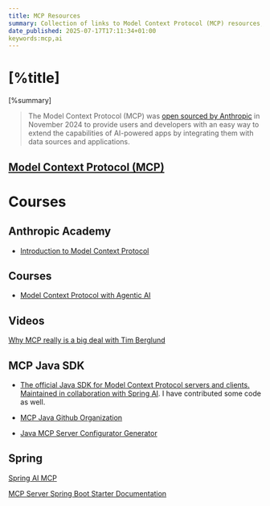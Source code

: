 ```yaml
---
title: MCP Resources
summary: Collection of links to Model Context Protocol (MCP) resources, including videos, articles, and tools.
date_published: 2025-07-17T17:11:34+01:00
keywords:mcp,ai
---
```


# [%title]

[%summary]

> The Model Context Protocol (MCP) was [open sourced by Anthropic](https://www.anthropic.com/news/model-context-protocol) in November 2024 to provide users and developers with an easy way to extend the capabilities of AI-powered apps by integrating them with data sources and applications.

## [Model Context Protocol (MCP)](https://modelcontextprotocol.io) 

# Courses

## Anthropic Academy
- [Introduction to Model Context Protocol](https://anthropic.skilljar.com/introduction-to-model-context-protocol)

## Courses

- [Model Context Protocol with Agentic AI](https://www.linkedin.com/learning/model-context-protocol-mcp-hands-on-with-agentic-ai/)

## Videos
[Why MCP really is a big deal with Tim Berglund](https://www.youtube.com/watch?v=FLpS7OfD5-s) 



## MCP Java SDK

- [The official Java SDK for Model Context Protocol servers and clients. Maintained in collaboration with Spring AI](https://github.com/modelcontextprotocol/java-sdk). I have contributed some code as well. 

- [MCP Java Github Organization](https://github.com/mcp-java)
- [Java MCP Server Configurator Generator](https://mcp-java.github.io)



## Spring

[Spring AI MCP](https://docs.spring.io/spring-ai/reference/api/mcp/mcp-overview.html)



[MCP Server Spring Boot Starter Documentation](https://docs.spring.io/spring-ai/reference/api/mcp/mcp-server-boot-starter-docs.html)